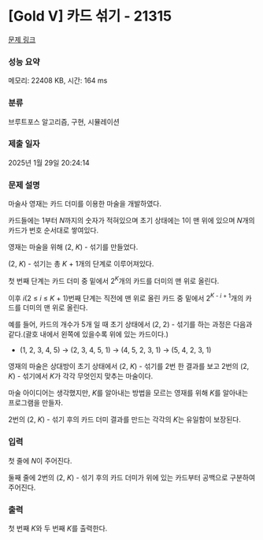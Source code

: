 # [Gold V] 카드 섞기 - 21315 

[문제 링크](https://www.acmicpc.net/problem/21315) 

### 성능 요약

메모리: 22408 KB, 시간: 164 ms

### 분류

브루트포스 알고리즘, 구현, 시뮬레이션

### 제출 일자

2025년 1월 29일 20:24:14

### 문제 설명

<p style="user-select: auto !important;">마술사 영재는 카드 더미를 이용한 마술을 개발하였다.</p>

<p style="user-select: auto !important;">카드들에는 1부터 <i style="user-select: auto !important;">N</i>까지의 숫자가 적혀있으며 초기 상태에는 1이 맨 위에 있으며 <em style="user-select: auto !important;">N</em>개의 카드가 번호 순서대로 쌓여있다.</p>

<p style="user-select: auto !important;">영재는 마술을 위해 (2, <em style="user-select: auto !important;">K</em>) - 섞기를 만들었다.</p>

<p style="user-select: auto !important;">(2, <em style="user-select: auto !important;">K</em>) - 섞기는 총 <em style="user-select: auto !important;">K </em>+ 1개의 단계로 이루어져있다.</p>

<p style="user-select: auto !important;">첫 번째 단계는 카드 더미 중 밑에서 2<em style="user-select: auto !important;"><sup style="user-select: auto !important;">K</sup></em>개의 카드를 더미의 맨 위로 올린다.</p>

<p style="user-select: auto !important;">이후 <em style="user-select: auto !important;">i</em>(2 ≤ <em style="user-select: auto !important;">i </em>≤ <em style="user-select: auto !important;">K </em>+ 1)번째 단계는 직전에 맨 위로 올린 카드 중 밑에서 2<em style="user-select: auto !important;"><sup style="user-select: auto !important;">K </sup></em><sup style="user-select: auto !important;">- <em style="user-select: auto !important;">i </em>+ 1</sup>개의 카드를 더미의 맨 위로 올린다.</p>

<p style="user-select: auto !important;">예를 들어, 카드의 개수가 5개 일 때 초기 상태에서 (2, 2) - 섞기를 하는 과정은 다음과 같다.(괄호 내에서 왼쪽에 있을수록 위에 있는 카드이다.)</p>

<ul style="user-select: auto !important;">
	<li style="user-select: auto !important;">(1, 2, 3, 4, 5) → (2, 3, 4, 5, 1) → (4, 5, 2, 3, 1) → (5, 4, 2, 3, 1)</li>
</ul>

<p style="user-select: auto !important;">영재의 마술은 상대방이 초기 상태에서 (2, <em style="user-select: auto !important;">K</em>) - 섞기를 2번 한 결과를 보고 2번의 (2, <em style="user-select: auto !important;">K</em>) - 섞기에서 <em style="user-select: auto !important;">K</em>가 각각 무엇인지 맞추는 마술이다.</p>

<p style="user-select: auto !important;">마술 아이디어는 생각했지만, <em style="user-select: auto !important;">K</em>를 알아내는 방법을 모르는 영재를 위해 <em style="user-select: auto !important;">K</em>를 알아내는 프로그램을 만들자.</p>

<p style="user-select: auto !important;">2번의 (2, <em style="user-select: auto !important;">K</em>) - 섞기 후의 카드 더미 결과를 만드는 각각의 <em style="user-select: auto !important;">K</em>는 유일함이 보장된다.</p>

### 입력 

 <p style="user-select: auto !important;">첫 줄에 <em style="user-select: auto !important;">N</em>이 주어진다.</p>

<p style="user-select: auto !important;">둘째 줄에 2번의 (2, <em style="user-select: auto !important;">K</em>) - 섞기 후의 카드 더미가 위에 있는 카드부터 공백으로 구분하여 주어진다.</p>

### 출력 

 <p style="user-select: auto !important;">첫 번째 <em style="user-select: auto !important;">K</em>와 두 번째 <em style="user-select: auto !important;">K</em>를 출력한다.</p>

